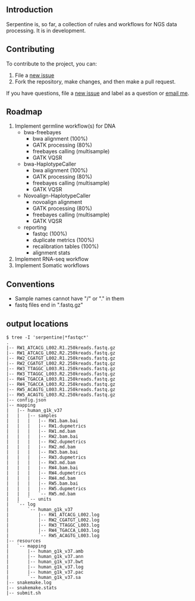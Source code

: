 
## Introduction

Serpentine is, so far, a collection of rules and workflows for NGS data processing.
It is in development.

## Contributing

To contribute to the project, you can:

1. File a [new issue](https://github.com/seandavi/serpentine/issues/new)
2. Fork the repository, make changes, and then make a pull request.

If you have questions, file a [new issue](https://github.com/seandavi/serpentine/issues/new) and label as a question or [email me](mailto:seandavi@gmail.com).


## Roadmap

1. Implement germline workflow(s) for DNA
   - bwa-freebayes
       + bwa alignment (100%)
	   + GATK processing (80%)
	   + freebayes calling (multisample)
	   + GATK VQSR
   - bwa-HaplotypeCaller
       + bwa alignment (100%)
	   + GATK processing (80%)
	   + freebayes calling (multisample)
	   + GATK VQSR
   - Novoalign-HaplotypeCaller
       + novoalign alignment 
	   + GATK processing (80%)
	   + freebayes calling (multisample)
	   + GATK VQSR
   - reporting
       + fastqc (100%)
	   + duplicate metrics (100%)
	   + recalibration tables (100%)
	   + alignment stats
2. Implement RNA-seq workflow
3. Implement Somatic workflows

## Conventions

- Sample names cannot have "/" or "." in them
- fastq files end in ".fastq.gz"

## output locations

```
$ tree -I 'serpentine|*fastqc*'
.
|-- RW1_ATCACG_L002.R1.250kreads.fastq.gz
|-- RW1_ATCACG_L002.R2.250kreads.fastq.gz
|-- RW2_CGATGT_L002.R1.250kreads.fastq.gz
|-- RW2_CGATGT_L002.R2.250kreads.fastq.gz
|-- RW3_TTAGGC_L003.R1.250kreads.fastq.gz
|-- RW3_TTAGGC_L003.R2.250kreads.fastq.gz
|-- RW4_TGACCA_L003.R1.250kreads.fastq.gz
|-- RW4_TGACCA_L003.R2.250kreads.fastq.gz
|-- RW5_ACAGTG_L003.R1.250kreads.fastq.gz
|-- RW5_ACAGTG_L003.R2.250kreads.fastq.gz
|-- config.json
|-- mapping
|   |-- human_g1k_v37
|   |   |-- samples
|   |   |   |-- RW1.bam.bai
|   |   |   |-- RW1.dupmetrics
|   |   |   |-- RW1.md.bam
|   |   |   |-- RW2.bam.bai
|   |   |   |-- RW2.dupmetrics
|   |   |   |-- RW2.md.bam
|   |   |   |-- RW3.bam.bai
|   |   |   |-- RW3.dupmetrics
|   |   |   |-- RW3.md.bam
|   |   |   |-- RW4.bam.bai
|   |   |   |-- RW4.dupmetrics
|   |   |   |-- RW4.md.bam
|   |   |   |-- RW5.bam.bai
|   |   |   |-- RW5.dupmetrics
|   |   |   `-- RW5.md.bam
|   |   `-- units
|   `-- log
|       `-- human_g1k_v37
|           |-- RW1_ATCACG_L002.log
|           |-- RW2_CGATGT_L002.log
|           |-- RW3_TTAGGC_L003.log
|           |-- RW4_TGACCA_L003.log
|           `-- RW5_ACAGTG_L003.log
|-- resources
|   `-- mapping
|       |-- human_g1k_v37.amb
|       |-- human_g1k_v37.ann
|       |-- human_g1k_v37.bwt
|       |-- human_g1k_v37.log
|       |-- human_g1k_v37.pac
|       `-- human_g1k_v37.sa
|-- snakemake.log
|-- snakemake.stats
|-- submit.sh

```
